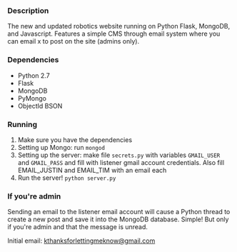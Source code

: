 ### Description

The new and updated robotics website running on Python Flask, MongoDB, and Javascript. Features a simple CMS through email system where you can email x to post on the site (admins only).

### Dependencies

* Python 2.7
* Flask
* MongoDB
* PyMongo
* ObjectId BSON

### Running

1. Make sure you have the dependencies
2. Setting up Mongo: run `mongod`
3. Setting up the server: make file `secrets.py` with variables `GMAIL_USER` and `GMAIL_PASS` and fill with listener gmail account credentials. Also fill EMAIL_JUSTIN and EMAIL_TIM with an email each
4. Run the server! `python server.py`

### If you're admin

Sending an email to the listener email account will cause a Python thread to create a new post and save it into the MongoDB database. Simple! But only if you're admin and that the message is unread.

Initial email: kthanksforlettingmeknow@gmail.com
